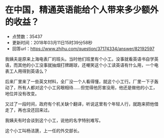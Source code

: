 # 在中国，精通英语能给个人带来多少额外的收益？
- 点赞数：35437
- 更新时间：2018年03月11日15时39分58秒
- 回答url：https://www.zhihu.com/question/37174334/answer/82192597
<body>
 <p data-pid="_GNPyxdw">我姨夫是原来上海电表厂的班头。当时他们班里有个小工。没事就看英语书自学英语，而其他的小工没事就抽烟打牌踢球，还嘲笑这个小工读英语有什么用，一个电表工人用得到英语么？</p>
 <p data-pid="2YHkquvp">后来厂里来了一些英文材料，全厂没一个人看得懂，就这个小工行。厂里一下子轰动了，所有人都对这个小工另眼相待……但觉得他厉害没用，他还是做他的小工，地位并没有改变。</p>
 <p data-pid="-0xj1xE7">又过了一段时间，政府有个机关缺个翻译，听说这里有个年轻人行，就跑来把他借走了，再也没还回来过。</p>
 <p data-pid="zlRSwBEk">我姨夫有时会谈到这个小工，说他的名字特别难写。</p>
 <p data-pid="8309Albw">这个小工叫杨洁篪，上一任的外交部长。</p>
</body>